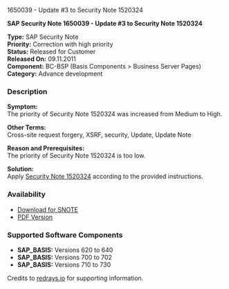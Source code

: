 1650039 - Update #3 to Security Note 1520324

**SAP Security Note 1650039 - Update #3 to Security Note 1520324**

**Type:** SAP Security Note  
**Priority:** Correction with high priority  
**Status:** Released for Customer  
**Released On:** 09.11.2011  
**Component:** BC-BSP (Basis Components > Business Server Pages)  
**Category:** Advance development

### Description

**Symptom:**  
The priority of Security Note 1520324 was increased from Medium to High.

**Other Terms:**  
Cross-site request forgery, XSRF, security, Update, Update Note

**Reason and Prerequisites:**  
The priority of Security Note 1520324 is too low.

**Solution:**  
Apply [Security Note 1520324](https://me.sap.com/notes/1520324) according to the provided instructions.

### Availability

- [Download for SNOTE](https://notesdownloads.sap.com/note/0040000017338622017)
- [PDF Version](https://userapps.support.sap.com/sap/support/sfm/notes/print/0001650039?language=en-US&token=5BB27E72A93A9DD2C4FF3B459B0C02C0)

### Supported Software Components

- **SAP_BASIS:** Versions 620 to 640
- **SAP_BASIS:** Versions 700 to 702
- **SAP_BASIS:** Versions 710 to 730

Credits to [redrays.io](https://redrays.io) for supporting information.